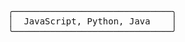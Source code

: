 
<div style="font-family: 'JetBrains Mono', monospace; white-space: pre;">
  ╭──────────────────────────────╮
  │  JavaScript, Python, Java    │
  ╰──────────────────────────────╯
</div>
